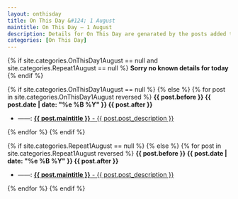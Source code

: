 ```yaml
---
layout: onthisday
title: On This Day &#124; 1 August
maintitle: On This Day — 1 August
description: Details for On This Day are genarated by the posts added to the website so the content is subject to changes/updates over time.
categories: [On This Day]
---
```


{% if site.categories.OnThisDay1August == null and site.categories.Repeat1August == null %}
<strong>Sorry no known details for today</strong>
{% endif %}

{% if site.categories.OnThisDay1August == null %}
{% else %}
{% for post in site.categories.OnThisDay1August reversed %}
<strong>{{ post.before }} {{ post.date | date: "%e %B %Y" }} {{ post.after }}</strong>
<ul>
<li> ——: <a href="{{ post.url }}"><strong>{{ post.maintitle }}</strong> - {{ post.post_description }}</a></li>
</ul>
{% endfor %}
{% endif %}

{% if site.categories.Repeat1August == null %}
{% else %}
{% for post in site.categories.Repeat1August reversed %}
<strong>{{ post.before }} {{ post.date | date: "%e %B %Y" }} {{ post.after }}</strong>
<ul>
<li> ——: <a href="{{ post.url }}"><strong>{{ post.maintitle }}</strong> - {{ post.post_description }}</a></li>
</ul>
{% endfor %}
{% endif %}
